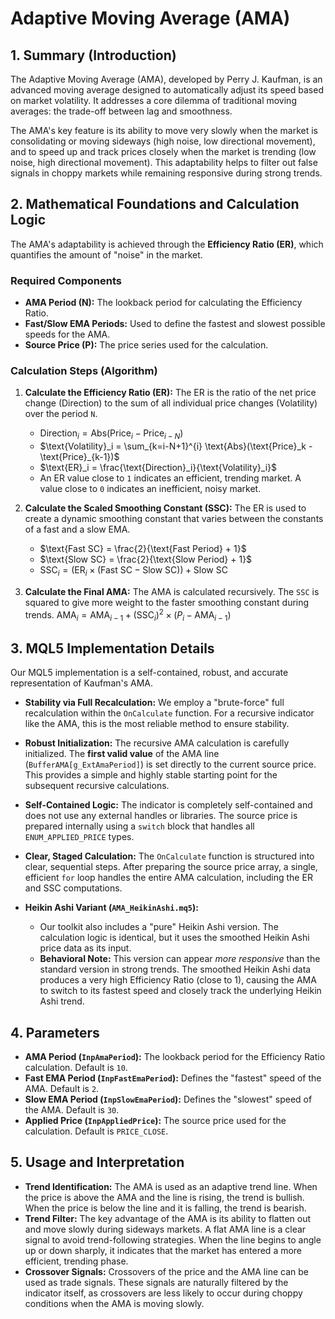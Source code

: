 # Adaptive Moving Average (AMA)

## 1. Summary (Introduction)

The Adaptive Moving Average (AMA), developed by Perry J. Kaufman, is an advanced moving average designed to automatically adjust its speed based on market volatility. It addresses a core dilemma of traditional moving averages: the trade-off between lag and smoothness.

The AMA's key feature is its ability to move very slowly when the market is consolidating or moving sideways (high noise, low directional movement), and to speed up and track prices closely when the market is trending (low noise, high directional movement). This adaptability helps to filter out false signals in choppy markets while remaining responsive during strong trends.

## 2. Mathematical Foundations and Calculation Logic

The AMA's adaptability is achieved through the **Efficiency Ratio (ER)**, which quantifies the amount of "noise" in the market.

### Required Components

- **AMA Period (N):** The lookback period for calculating the Efficiency Ratio.
- **Fast/Slow EMA Periods:** Used to define the fastest and slowest possible speeds for the AMA.
- **Source Price (P):** The price series used for the calculation.

### Calculation Steps (Algorithm)

1. **Calculate the Efficiency Ratio (ER):** The ER is the ratio of the net price change (Direction) to the sum of all individual price changes (Volatility) over the period `N`.

   - $\text{Direction}_i = \text{Abs}(\text{Price}_i - \text{Price}_{i-N})$
   - $\text{Volatility}_i = \sum_{k=i-N+1}^{i} \text{Abs}(\text{Price}_k - \text{Price}_{k-1})$
   - $\text{ER}_i = \frac{\text{Direction}_i}{\text{Volatility}_i}$
   - An ER value close to `1` indicates an efficient, trending market. A value close to `0` indicates an inefficient, noisy market.

2. **Calculate the Scaled Smoothing Constant (SSC):** The ER is used to create a dynamic smoothing constant that varies between the constants of a fast and a slow EMA.

   - $\text{Fast SC} = \frac{2}{\text{Fast Period} + 1}$
   - $\text{Slow SC} = \frac{2}{\text{Slow Period} + 1}$
   - $\text{SSC}_i = (\text{ER}_i \times (\text{Fast SC} - \text{Slow SC})) + \text{Slow SC}$

3. **Calculate the Final AMA:** The AMA is calculated recursively. The `SSC` is squared to give more weight to the faster smoothing constant during trends.
   $\text{AMA}_i = \text{AMA}_{i-1} + (\text{SSC}_i)^2 \times (P_i - \text{AMA}_{i-1})$

## 3. MQL5 Implementation Details

Our MQL5 implementation is a self-contained, robust, and accurate representation of Kaufman's AMA.

- **Stability via Full Recalculation:** We employ a "brute-force" full recalculation within the `OnCalculate` function. For a recursive indicator like the AMA, this is the most reliable method to ensure stability.

- **Robust Initialization:** The recursive AMA calculation is carefully initialized. The **first valid value** of the AMA line (`BufferAMA[g_ExtAmaPeriod]`) is set directly to the current source price. This provides a simple and highly stable starting point for the subsequent recursive calculations.

- **Self-Contained Logic:** The indicator is completely self-contained and does not use any external handles or libraries. The source price is prepared internally using a `switch` block that handles all `ENUM_APPLIED_PRICE` types.

- **Clear, Staged Calculation:** The `OnCalculate` function is structured into clear, sequential steps. After preparing the source price array, a single, efficient `for` loop handles the entire AMA calculation, including the ER and SSC computations.

- **Heikin Ashi Variant (`AMA_HeikinAshi.mq5`):**
  - Our toolkit also includes a "pure" Heikin Ashi version. The calculation logic is identical, but it uses the smoothed Heikin Ashi price data as its input.
  - **Behavioral Note:** This version can appear _more responsive_ than the standard version in strong trends. The smoothed Heikin Ashi data produces a very high Efficiency Ratio (close to 1), causing the AMA to switch to its fastest speed and closely track the underlying Heikin Ashi trend.

## 4. Parameters

- **AMA Period (`InpAmaPeriod`):** The lookback period for the Efficiency Ratio calculation. Default is `10`.
- **Fast EMA Period (`InpFastEmaPeriod`):** Defines the "fastest" speed of the AMA. Default is `2`.
- **Slow EMA Period (`InpSlowEmaPeriod`):** Defines the "slowest" speed of the AMA. Default is `30`.
- **Applied Price (`InpAppliedPrice`):** The source price used for the calculation. Default is `PRICE_CLOSE`.

## 5. Usage and Interpretation

- **Trend Identification:** The AMA is used as an adaptive trend line. When the price is above the AMA and the line is rising, the trend is bullish. When the price is below the line and it is falling, the trend is bearish.
- **Trend Filter:** The key advantage of the AMA is its ability to flatten out and move slowly during sideways markets. A flat AMA line is a clear signal to avoid trend-following strategies. When the line begins to angle up or down sharply, it indicates that the market has entered a more efficient, trending phase.
- **Crossover Signals:** Crossovers of the price and the AMA line can be used as trade signals. These signals are naturally filtered by the indicator itself, as crossovers are less likely to occur during choppy conditions when the AMA is moving slowly.
